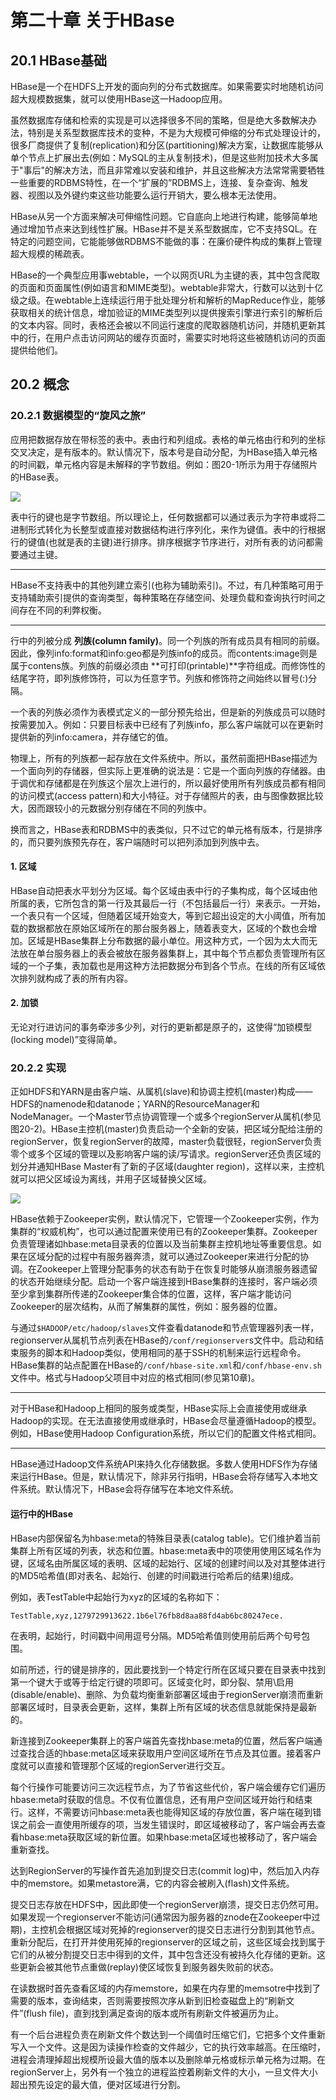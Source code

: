 # 第二十章 关于HBase

## 20.1 HBase基础

HBase是一个在HDFS上开发的面向列的分布式数据库。如果需要实时地随机访问超大规模数据集，就可以使用HBase这一Hadoop应用。

虽然数据库存储和检索的实现是可以选择很多不同的策略，但是绝大多数解决办法，特别是关系型数据库技术的变种，不是为大规模可伸缩的分布式处理设计的，很多厂商提供了复制(replication)和分区(partitioning)解决方案，让数据库能够从单个节点上扩展出去(例如：MySQL的主从复制技术)，但是这些附加技术大多属于"事后"的解决方法，而且非常难以安装和维护，并且这些解决方法常常需要牺牲一些重要的RDBMS特性，在一个“扩展的”RDBMS上，连接、复杂查询、触发器、视图以及外键约束这些功能要么运行开销大，要么根本无法使用。

HBase从另一个方面来解决可伸缩性问题。它自底向上地进行构建，能够简单地通过增加节点来达到线性扩展。HBase并不是关系型数据库，它不支持SQL。在特定的问题空间，它能能够做RDBMS不能做的事：在廉价硬件构成的集群上管理超大规模的稀疏表。

HBase的一个典型应用事webtable，一个以网页URL为主键的表，其中包含爬取的页面和页面属性(例如语言和MIME类型)。webtable非常大，行数可以达到十亿级之级。在webtable上连续运行用于批处理分析和解析的MapReduce作业，能够获取相关的统计信息，增加验证的MIME类型列以提供搜索引擎进行索引的解析后的文本内容。同时，表格还会被以不同运行速度的爬取器随机访问，并随机更新其中的行，在用户点击访问网站的缓存页面时，需要实时地将这些被随机访问的页面提供给他们。

## 20.2 概念

### 20.2.1 数据模型的“旋风之旅”

应用把数据存放在带标签的表中。表由行和列组成。表格的单元格由行和列的坐标交叉决定，是有版本的。默认情况下，版本号是自动分配，为HBase插入单元格的时间戳，单元格内容是未解释的字节数组。例如：图20-1所示为用于存储照片的HBase表。

![](./img/20-1.jpg)

表中行的键也是字节数组。所以理论上，任何数据都可以通过表示为字符串或将二进制形式转化为长整型或直接对数据结构进行序列化，来作为键值。表中的行根据行的键值(也就是表的主键)进行排序。排序根据字节序进行，对所有表的访问都需要通过主键。

------

HBase不支持表中的其他列建立索引(也称为辅助索引)。不过，有几种策略可用于支持辅助索引提供的查询类型，每种策略在存储空间、处理负载和查询执行时间之间存在不同的利弊权衡。

------

行中的列被分成 **列族(column family)**。同一个列族的所有成员具有相同的前缀。因此，像列info:format和info:geo都是列族info的成员。而contents:image则是属于contens族。列族的前缀必须由 **可打印(printable)**字符组成。而修饰性的结尾字符，即列族修饰符，可以为任意字节。列族和修饰符之间始终以冒号(:)分隔。

一个表的列族必须作为表模式定义的一部分预先给出，但是新的列族成员可以随时按需要加入。例如：只要目标表中已经有了列族info，那么客户端就可以在更新时提供新的列info:camera，并存储它的值。

物理上，所有的列族都一起存放在文件系统中。所以，虽然前面把HBase描述为一个面向列的存储器，但实际上更准确的说法是：它是一个面向列族的存储器。由于调优和存储都是在列族这个层次上进行的，所以最好使用所有列族成员都有相同的访问模式(access pattern)和大小特征。对于存储照片的表，由与图像数据比较大，因而跟较小的元数据分别存储在不同的列族中。

换而言之，HBase表和RDBMS中的表类似，只不过它的单元格有版本，行是排序的，而只要列族预先存在，客户端随时可以把列添加到列族中去。

#### 1. 区域

HBase自动把表水平划分为区域。每个区域由表中行的子集构成，每个区域由他所属的表，它所包含的第一行及其最后一行（不包括最后一行）来表示。一开始，一个表只有一个区域，但随着区域开始变大，等到它超出设定的大小阈值，所有加载的数据都放在原始区域所在的那台服务器上，随着表变大，区域的个数也会增加。区域是HBase集群上分布数据的最小单位。用这种方式，一个因为太大而无法放在单台服务器上的表会被放在服务器集群上，其中每个节点都负责管理所有区域的一个子集，表加载也是用这种方法把数据分布到各个节点。在线的所有区域依次排列就构成了表的所有内容。

#### 2. 加锁

无论对行进访问的事务牵涉多少列，对行的更新都是原子的，这使得“加锁模型(locking model)”变得简单。

### 20.2.2 实现

正如HDFS和YARN是由客户端、从属机(slave)和协调主控机(master)构成——HDFS的namenode和datanode；YARN的ResourceManager和NodeManager。一个Master节点协调管理一个或多个regionServer从属机(参见图20-2)。HBase主控机(master)负责启动一个全新的安装，把区域分配给注册的regionServer，恢复regionServer的故障，master负载很轻，regionServer负责零个或多个区域的管理以及影响客户端的读/写请求。regionServer还负责区域的划分并通知HBase Master有了新的子区域(daughter region)，这样以来，主控机就可以把父区域设为离线，并用子区域替换父区域。

![](./img/20-2.jpg)

HBase依赖于Zookeeper实例，默认情况下，它管理一个Zookeeper实例，作为集群的“权威机构”，也可以通过配置来使用已有的Zookeeper集群。Zookeeper负责管理诸如hbase:meta目录表的位置以及当前集群主控机地址等重要信息。如果在区域分配的过程中有服务器奔溃，就可以通过Zookeeper来进行分配的协调。在Zookeeper上管理分配事务的状态有助于在恢复时能够从崩溃服务器遗留的状态开始继续分配。启动一个客户端连接到HBase集群的连接时，客户端必须至少拿到集群所传递的Zookeeper集合体的位置，这样，客户端才能访问Zookeeper的层次结构，从而了解集群的属性，例如：服务器的位置。

与通过`$HADOOP/etc/hadoop/slaves`文件查看datanode和节点管理器列表一样，regionserver从属机节点列表在HBase的`/conf/regionserver`s文件中。启动和结束服务的脚本和Hadoop类似，使用相同的基于SSH的机制来运行远程命令。HBase集群的站点配置在HBase的`/conf/hbase-site.xml`和`/conf/hbase-env.sh`文件中。格式与Hadoop父项目中对应的格式相同(参见第10章)。

------

对于HBase和Hadoop上相同的服务或类型，HBase实际上会直接使用或继承Hadoop的实现。在无法直接使用或继承时，HBase会尽量遵循Hadoop的模型。例如，HBase使用Hadoop Configuration系统，所以它们的配置文件格式相同。

------

HBase通过Hadoop文件系统API来持久化存储数据。多数人使用HDFS作为存储来运行HBase。但是，默认情况下，除非另行指明，HBase会将存储写入本地文件系统。默认情况下，HBase会将存储写在本地文件系统。

#### 运行中的HBase

HBase内部保留名为hbase:meta的特殊目录表(catalog table)。它们维护着当前集群上所有区域的列表，状态和位置。hbase:meta表中的项使用使用区域名作为键，区域名由所属区域的表明、区域的起始行、区域的创建时间以及对其整体进行的MD5哈希值(即对表名、起始行、创建的时间戳进行哈希后的结果)组成。

例如，表TestTable中起始行为xyz的区域的名称如下：

```
TestTable,xyz,1279729913622.1b6el76fb8d8aa88fd4ab6bc80247ece.
```

在表明，起始行，时间戳中间用逗号分隔。MD5哈希值则使用前后两个句号包围。

如前所述，行的键是排序的，因此要找到一个特定行所在区域只要在目录表中找到第一个键大于或等于给定行键的项即可。区域变化时，即分裂、禁用\启用(disable/enable)、删除、为负载均衡重新部署区域由于regionServer崩溃而重新部署区域时，目录表会更新，这样，集群上所有区域的状态信息就能保持是最新的。

新连接到Zookeeper集群上的客户端首先查找hbase:meta的位置，然后客户端通过查找合适的hbase:meta区域来获取用户空间区域所在节点及其位置。接着客户度就可以直接和管理那个区域的regionServer进行交互。

每个行操作可能要访问三次远程节点，为了节省这些代价，客户端会缓存它们遍历hbase:meta时获取的信息。不仅有位置信息，还有用户空间区域开始行和结束行。这样，不需要访问hbase:meta表也能得知区域的存放位置，客户端在碰到错误之前会一直使用所缓存的项，当发生错误时，即区域被移动了，客户端会再去查看hbase:meta获取区域的新位置。如果hbase:meta区域也被移动了，客户端会重新查找。

达到RegionServer的写操作首先追加到提交日志(commit log)中，然后加入内存中的memstore。如果metastore满，它的内容会被刷入(flash)文件系统。

提交日志存放在HDFS中，因此即使一个regionServer崩溃，提交日志仍然可用。如果发现一个regionserver不能访问(通常因为服务器的znode在Zookeeper中过期)，主控机会根据区域对死掉的regionserver的提交日志进行分割到其他节点。重新分配后，在打开并使用死掉的regionserver的区域之前，这些区域会找到属于它们的从被分割提交日志中得到的文件，其中包含还没有被持久化存储的更新。这些更新会被其他节点重做(replay)使区域恢复到服务器失败前的状态。

在读数据时首先查看区域的内存memstore，如果在内存里的memsotre中找到了需要的版本，查询结束，否则需要按照次序从新到旧检查磁盘上的“刷新文件”(flush file)，直到找到满足查询的版本或所有刷新文件被遍历为止。

有一个后台进程负责在刷新文件个数达到一个阈值时压缩它们，它把多个文件重新写入一个文件。这是因为读操作检查的文件越少，它的执行效率越高。在压缩时，进程会清理掉超出规模所设最大值的版本以及删除单元格或标示单元格为过期。在regionServer上，另外有一个独立的进程监控着刷新文件的大小，一旦文件大小超出预先设定的最大值，便对区域进行分割。

